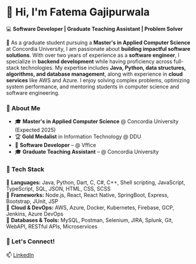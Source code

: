 # 👋 Hi, I'm Fatema Gajipurwala  

💻 **Software Developer | Graduate Teaching Assistant | Problem Solver**  

🚀 As a graduate student pursuing a **Master's in Applied Computer Science** at Concordia University, I am passionate about **building impactful software solutions**. With over two years of experience as a **software engineer**, I specialize in **backend development** while having proficiency across full-stack technologies. My expertise includes **Java, Python, data structures, algorithms, and database management**, along with experience in **cloud services** like AWS and Azure. I enjoy solving complex problems, optimizing system performance, and mentoring students in computer science and software engineering.  

### 🔹 About Me  
- 🎓 **Master's in Applied Computer Science** @ Concordia University (Expected 2025)  
- 🏆 **Gold Medalist** in Information Technology @ DDU  
- 💼 **Software Developer** – @ Vffice 
- 🎓 **Graduate Teaching Assistant** – @ Concordia University

### 🔹 Tech Stack  
🚀 **Languages:** Java, Python, Dart, C, C#, C++, Shell scripting, JavaScript, TypeScript, SQL, JSON, HTML, CSS, SCSS  
🚀 **Frameworks:** Node.js, React, React Native, SpringBoot, Express, Bootstrap, JUnit, JSP  
🚀 **Cloud & DevOps:** AWS, Azure, Docker, Kubernetes, Firebase, GCP, Jenkins, Azure DevOps  
🚀 **Databases & Tools:** MySQL, Postman, Selenium, JIRA, Splunk, Git, WebAPI, RESTful APIs, Microservices  

### 🔹 Let's Connect!  
📫 [LinkedIn](https://www.linkedin.com/in/fatemagajipur/) 
